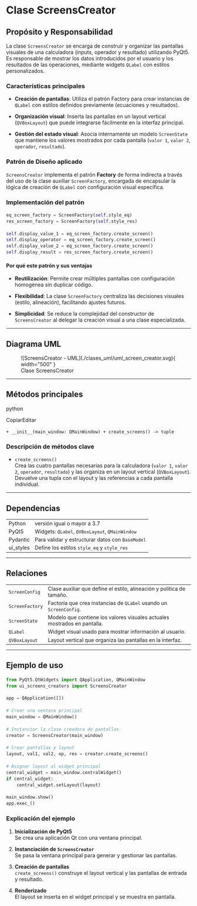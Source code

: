 # Clase **ScreensCreator**

## Propósito y Responsabilidad

La clase `ScreensCreator` se encarga de construir y organizar las pantallas visuales de una calculadora (inputs, operador y resultado) utilizando PyQt5. Es responsable de mostrar los datos introducidos por el usuario y los resultados de las operaciones, mediante widgets `QLabel` con estilos personalizados.

### Características principales

- **Creación de pantallas**: Utiliza el patrón Factory para crear instancias de `QLabel` con estilos definidos previamente (ecuaciones y resultados).

- **Organización visual**: Inserta las pantallas en un layout vertical (`QVBoxLayout`) que puede integrarse fácilmente en la interfaz principal.

- **Gestión del estado visual**: Asocia internamente un modelo `ScreenState` que mantiene los valores mostrados por cada pantalla (`valor 1`, `valor 2`, `operador`, `resultado`).

### Patrón de Diseño aplicado

`ScreensCreator` implementa el patrón **Factory** de forma indirecta a través del uso de la clase auxiliar `ScreenFactory`, encargada de encapsular la lógica de creación de `QLabel` con configuración visual específica.

### Implementación del patrón
```python
eq_screen_factory = ScreenFactory(self.style_eq)
res_screen_factory = ScreenFactory(self.style_res)

self.display_value_1 = eq_screen_factory.create_screen()
self.display_operator = eq_screen_factory.create_screen()
self.display_value_2 = eq_screen_factory.create_screen()
self.display_result = res_screen_factory.create_screen()
```

#### Por qué este patrón y sus ventajas

- **Reutilización**: Permite crear múltiples pantallas con configuración homogénea sin duplicar código.
    
- **Flexibilidad**: La clase `ScreenFactory` centraliza las decisiones visuales (estilo, alineación), facilitando ajustes futuros.
    
- **Simplicidad**: Se reduce la complejidad del constructor de `ScreensCreator` al delegar la creación visual a una clase especializada.
    
---

## Diagrama UML

<figure markdown="span">
  ![ScreensCreator - UML](./clases_uml/uml_screen_creator.svg){ width="500" }
  <figcaption>Clase ScreensCreator</figcaption>
</figure>

---

## Métodos principales

python

CopiarEditar

`+ __init__(main_window: QMainWindow) + create_screens() -> tuple`

### Descripción de métodos clave

- `create_screens()`  
    Crea las cuatro pantallas necesarias para la calculadora (`valor 1`, `valor 2`, `operador`, `resultado`) y las organiza en un layout vertical (`QVBoxLayout`). Devuelve una tupla con el layout y las referencias a cada pantalla individual.
    

---

## Dependencias

|           |                                                  |
| --------- | ------------------------------------------------ |
| Python    | versión igual o mayor a 3.7                      |
| PyQt5     | Widgets: `QLabel`, `QVBoxLayout`, `QMainWindow`  |
| Pydantic  | Para validar y estructurar datos con `BaseModel` |
| ui_styles | Define los estilos `style_eq` y `style_res`      |

---

## Relaciones

|                 |                                                                          |
| --------------- | ------------------------------------------------------------------------ |
| `ScreenConfig`  | Clase auxiliar que define el estilo, alineación y política de tamaño.    |
| `ScreenFactory` | Factoría que crea instancias de `QLabel` usando un `ScreenConfig`.       |
| `ScreenState`   | Modelo que contiene los valores visuales actuales mostrados en pantalla. |
| `QLabel`        | Widget visual usado para mostrar información al usuario.                 |
| `QVBoxLayout`   | Layout vertical que organiza las pantallas en la interfaz.               |

---

## Ejemplo de uso

```python
from PyQt5.QtWidgets import QApplication, QMainWindow
from ui_screens_creators import ScreensCreator

app = QApplication([])

# Crear una ventana principal
main_window = QMainWindow()

# Instanciar la clase creadora de pantallas
creator = ScreensCreator(main_window)

# Crear pantallas y layout
layout, val1, val2, op, res = creator.create_screens()

# Asignar layout al widget principal
central_widget = main_window.centralWidget()
if central_widget:
    central_widget.setLayout(layout)

main_window.show()
app.exec_()
```

### Explicación del ejemplo

1. **Inicialización de PyQt5**  
    Se crea una aplicación Qt con una ventana principal.
    
2. **Instanciación de `ScreensCreator`**  
    Se pasa la ventana principal para generar y gestionar las pantallas.
    
3. **Creación de pantallas**  
    `create_screens()` construye el layout vertical y las pantallas de entrada y resultado.
    
4. **Renderizado**  
    El layout se inserta en el widget principal y se muestra en pantalla.

